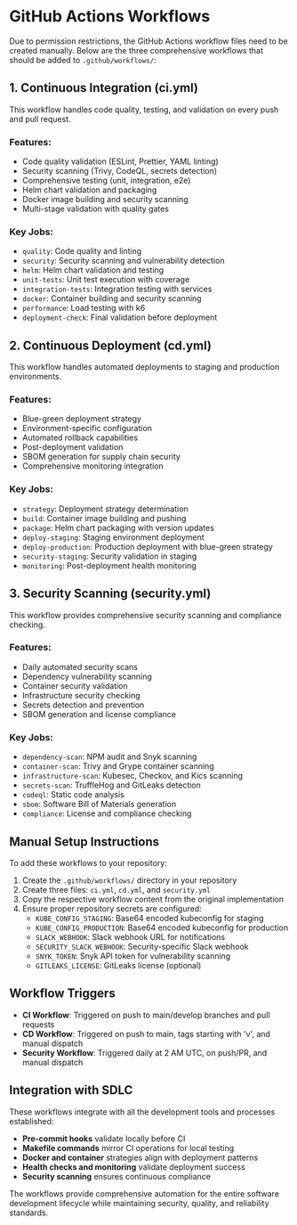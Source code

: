 # GitHub Actions Workflows

Due to permission restrictions, the GitHub Actions workflow files need to be
created manually. Below are the three comprehensive workflows that should be
added to `.github/workflows/`:

## 1. Continuous Integration (ci.yml)

This workflow handles code quality, testing, and validation on every push and
pull request.

### Features:

- Code quality validation (ESLint, Prettier, YAML linting)
- Security scanning (Trivy, CodeQL, secrets detection)
- Comprehensive testing (unit, integration, e2e)
- Helm chart validation and packaging
- Docker image building and security scanning
- Multi-stage validation with quality gates

### Key Jobs:

- `quality`: Code quality and linting
- `security`: Security scanning and vulnerability detection
- `helm`: Helm chart validation and testing
- `unit-tests`: Unit test execution with coverage
- `integration-tests`: Integration testing with services
- `docker`: Container building and security scanning
- `performance`: Load testing with k6
- `deployment-check`: Final validation before deployment

## 2. Continuous Deployment (cd.yml)

This workflow handles automated deployments to staging and production
environments.

### Features:

- Blue-green deployment strategy
- Environment-specific configuration
- Automated rollback capabilities
- Post-deployment validation
- SBOM generation for supply chain security
- Comprehensive monitoring integration

### Key Jobs:

- `strategy`: Deployment strategy determination
- `build`: Container image building and pushing
- `package`: Helm chart packaging with version updates
- `deploy-staging`: Staging environment deployment
- `deploy-production`: Production deployment with blue-green strategy
- `security-staging`: Security validation in staging
- `monitoring`: Post-deployment health monitoring

## 3. Security Scanning (security.yml)

This workflow provides comprehensive security scanning and compliance checking.

### Features:

- Daily automated security scans
- Dependency vulnerability scanning
- Container security validation
- Infrastructure security checking
- Secrets detection and prevention
- SBOM generation and license compliance

### Key Jobs:

- `dependency-scan`: NPM audit and Snyk scanning
- `container-scan`: Trivy and Grype container scanning
- `infrastructure-scan`: Kubesec, Checkov, and Kics scanning
- `secrets-scan`: TruffleHog and GitLeaks detection
- `codeql`: Static code analysis
- `sbom`: Software Bill of Materials generation
- `compliance`: License and compliance checking

## Manual Setup Instructions

To add these workflows to your repository:

1. Create the `.github/workflows/` directory in your repository
2. Create three files: `ci.yml`, `cd.yml`, and `security.yml`
3. Copy the respective workflow content from the original implementation
4. Ensure proper repository secrets are configured:
   - `KUBE_CONFIG_STAGING`: Base64 encoded kubeconfig for staging
   - `KUBE_CONFIG_PRODUCTION`: Base64 encoded kubeconfig for production
   - `SLACK_WEBHOOK`: Slack webhook URL for notifications
   - `SECURITY_SLACK_WEBHOOK`: Security-specific Slack webhook
   - `SNYK_TOKEN`: Snyk API token for vulnerability scanning
   - `GITLEAKS_LICENSE`: GitLeaks license (optional)

## Workflow Triggers

- **CI Workflow**: Triggered on push to main/develop branches and pull requests
- **CD Workflow**: Triggered on push to main, tags starting with 'v', and manual
  dispatch
- **Security Workflow**: Triggered daily at 2 AM UTC, on push/PR, and manual
  dispatch

## Integration with SDLC

These workflows integrate with all the development tools and processes
established:

- **Pre-commit hooks** validate locally before CI
- **Makefile commands** mirror CI operations for local testing
- **Docker and container** strategies align with deployment patterns
- **Health checks and monitoring** validate deployment success
- **Security scanning** ensures continuous compliance

The workflows provide comprehensive automation for the entire software
development lifecycle while maintaining security, quality, and reliability
standards.
